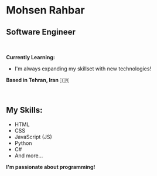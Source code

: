 # Mohsen Rahbar

## Software Engineer

<br>

**Currently Learning:** ‍

* I'm always expanding my skillset with new technologies!

**Based in Tehran, Iran** 🇮🇷

<br>

## My Skills:

* HTML
* CSS
* JavaScript (JS)
* Python
* C#
* And more...

**I'm passionate about programming!** 
